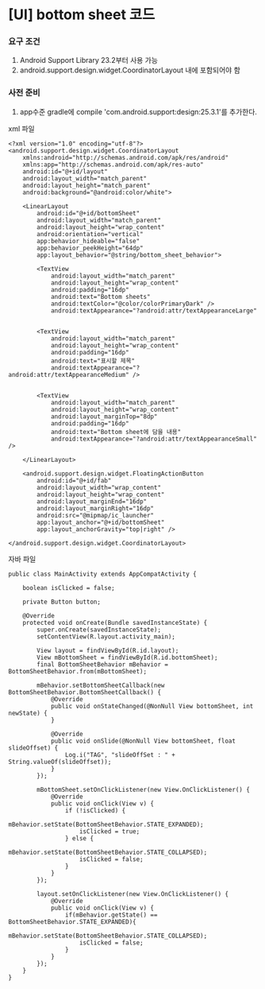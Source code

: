 # [UI] bottom sheet 코드

### 요구 조건
1. Android Support Library 23.2부터 사용 가능
2. android.support.design.widget.CoordinatorLayout 내에 포함되어야 함

### 사전 준비
1. app수준 gradle에 compile 'com.android.support:design:25.3.1'를 추가한다.

xml 파일

    <?xml version="1.0" encoding="utf-8"?>
    <android.support.design.widget.CoordinatorLayout
        xmlns:android="http://schemas.android.com/apk/res/android"
        xmlns:app="http://schemas.android.com/apk/res-auto"
        android:id="@+id/layout"
        android:layout_width="match_parent"
        android:layout_height="match_parent"
        android:background="@android:color/white">

        <LinearLayout
            android:id="@+id/bottomSheet"
            android:layout_width="match_parent"
            android:layout_height="wrap_content"
            android:orientation="vertical"
            app:behavior_hideable="false"
            app:behavior_peekHeight="64dp"
            app:layout_behavior="@string/bottom_sheet_behavior">

            <TextView
                android:layout_width="match_parent"
                android:layout_height="wrap_content"
                android:padding="16dp"
                android:text="Bottom sheets"
                android:textColor="@color/colorPrimaryDark" />
                android:textAppearance="?android:attr/textAppearanceLarge"


            <TextView
                android:layout_width="match_parent"
                android:layout_height="wrap_content"
                android:padding="16dp"
                android:text="표시할 제목"
                android:textAppearance="?android:attr/textAppearanceMedium" />


            <TextView
                android:layout_width="match_parent"
                android:layout_height="wrap_content"
                android:layout_marginTop="8dp"
                android:padding="16dp"
                android:text="Bottom sheet에 담을 내용"
                android:textAppearance="?android:attr/textAppearanceSmall" />

        </LinearLayout>

        <android.support.design.widget.FloatingActionButton
            android:id="@+id/fab"
            android:layout_width="wrap_content"
            android:layout_height="wrap_content"
            android:layout_marginEnd="16dp"
            android:layout_marginRight="16dp"
            android:src="@mipmap/ic_launcher"
            app:layout_anchor="@+id/bottomSheet"
            app:layout_anchorGravity="top|right" />

    </android.support.design.widget.CoordinatorLayout>

자바 파일

    public class MainActivity extends AppCompatActivity {

        boolean isClicked = false;

        private Button button;

        @Override
        protected void onCreate(Bundle savedInstanceState) {
            super.onCreate(savedInstanceState);
            setContentView(R.layout.activity_main);

            View layout = findViewById(R.id.layout);
            View mBottomSheet = findViewById(R.id.bottomSheet);
            final BottomSheetBehavior mBehavior = BottomSheetBehavior.from(mBottomSheet);

            mBehavior.setBottomSheetCallback(new BottomSheetBehavior.BottomSheetCallback() {
                @Override
                public void onStateChanged(@NonNull View bottomSheet, int newState) {
                }

                @Override
                public void onSlide(@NonNull View bottomSheet, float slideOffset) {
                    Log.i("TAG", "slideOffSet : " + String.valueOf(slideOffset));
                }
            });

            mBottomSheet.setOnClickListener(new View.OnClickListener() {
                @Override
                public void onClick(View v) {
                    if (!isClicked) {
                        mBehavior.setState(BottomSheetBehavior.STATE_EXPANDED);
                        isClicked = true;
                    } else {
                        mBehavior.setState(BottomSheetBehavior.STATE_COLLAPSED);
                        isClicked = false;
                    }
                }
            });

            layout.setOnClickListener(new View.OnClickListener() {
                @Override
                public void onClick(View v) {
                    if(mBehavior.getState() == BottomSheetBehavior.STATE_EXPANDED){
                        mBehavior.setState(BottomSheetBehavior.STATE_COLLAPSED);
                        isClicked = false;
                    }
                }
            });
        }
    }
